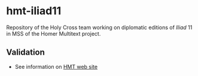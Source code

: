 # hmt-iliad11 #

Repository of the Holy Cross team working on diplomatic editions of *Iliad* 11 in MSS of the Homer Multitext project.

## Validation ##

- See information on [HMT web site](http://www.homermultitext.org/hmt-docs/guides/)
